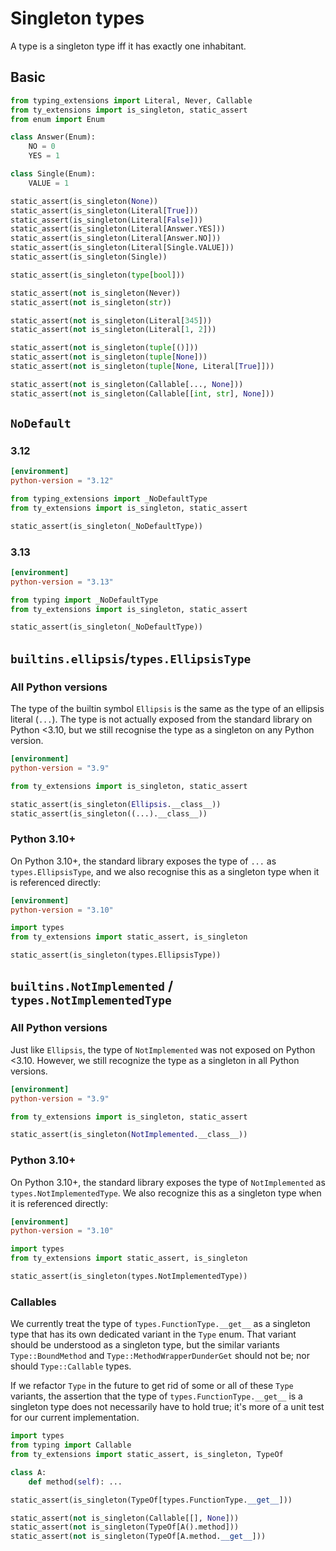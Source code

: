 # Singleton types

A type is a singleton type iff it has exactly one inhabitant.

## Basic

```py
from typing_extensions import Literal, Never, Callable
from ty_extensions import is_singleton, static_assert
from enum import Enum

class Answer(Enum):
    NO = 0
    YES = 1

class Single(Enum):
    VALUE = 1

static_assert(is_singleton(None))
static_assert(is_singleton(Literal[True]))
static_assert(is_singleton(Literal[False]))
static_assert(is_singleton(Literal[Answer.YES]))
static_assert(is_singleton(Literal[Answer.NO]))
static_assert(is_singleton(Literal[Single.VALUE]))
static_assert(is_singleton(Single))

static_assert(is_singleton(type[bool]))

static_assert(not is_singleton(Never))
static_assert(not is_singleton(str))

static_assert(not is_singleton(Literal[345]))
static_assert(not is_singleton(Literal[1, 2]))

static_assert(not is_singleton(tuple[()]))
static_assert(not is_singleton(tuple[None]))
static_assert(not is_singleton(tuple[None, Literal[True]]))

static_assert(not is_singleton(Callable[..., None]))
static_assert(not is_singleton(Callable[[int, str], None]))
```

## `NoDefault`

### 3.12

```toml
[environment]
python-version = "3.12"
```

```py
from typing_extensions import _NoDefaultType
from ty_extensions import is_singleton, static_assert

static_assert(is_singleton(_NoDefaultType))
```

### 3.13

```toml
[environment]
python-version = "3.13"
```

```py
from typing import _NoDefaultType
from ty_extensions import is_singleton, static_assert

static_assert(is_singleton(_NoDefaultType))
```

## `builtins.ellipsis`/`types.EllipsisType`

### All Python versions

The type of the builtin symbol `Ellipsis` is the same as the type of an ellipsis literal (`...`).
The type is not actually exposed from the standard library on Python \<3.10, but we still recognise
the type as a singleton on any Python version.

```toml
[environment]
python-version = "3.9"
```

```py
from ty_extensions import is_singleton, static_assert

static_assert(is_singleton(Ellipsis.__class__))
static_assert(is_singleton((...).__class__))
```

### Python 3.10+

On Python 3.10+, the standard library exposes the type of `...` as `types.EllipsisType`, and we also
recognise this as a singleton type when it is referenced directly:

```toml
[environment]
python-version = "3.10"
```

```py
import types
from ty_extensions import static_assert, is_singleton

static_assert(is_singleton(types.EllipsisType))
```

## `builtins.NotImplemented` / `types.NotImplementedType`

### All Python versions

Just like `Ellipsis`, the type of `NotImplemented` was not exposed on Python \<3.10. However, we
still recognize the type as a singleton in all Python versions.

```toml
[environment]
python-version = "3.9"
```

```py
from ty_extensions import is_singleton, static_assert

static_assert(is_singleton(NotImplemented.__class__))
```

### Python 3.10+

On Python 3.10+, the standard library exposes the type of `NotImplemented` as
`types.NotImplementedType`. We also recognize this as a singleton type when it is referenced
directly:

```toml
[environment]
python-version = "3.10"
```

```py
import types
from ty_extensions import static_assert, is_singleton

static_assert(is_singleton(types.NotImplementedType))
```

### Callables

We currently treat the type of `types.FunctionType.__get__` as a singleton type that has its own
dedicated variant in the `Type` enum. That variant should be understood as a singleton type, but the
similar variants `Type::BoundMethod` and `Type::MethodWrapperDunderGet` should not be; nor should
`Type::Callable` types.

If we refactor `Type` in the future to get rid of some or all of these `Type` variants, the
assertion that the type of `types.FunctionType.__get__` is a singleton type does not necessarily
have to hold true; it's more of a unit test for our current implementation.

```py
import types
from typing import Callable
from ty_extensions import static_assert, is_singleton, TypeOf

class A:
    def method(self): ...

static_assert(is_singleton(TypeOf[types.FunctionType.__get__]))

static_assert(not is_singleton(Callable[[], None]))
static_assert(not is_singleton(TypeOf[A().method]))
static_assert(not is_singleton(TypeOf[A.method.__get__]))
```
